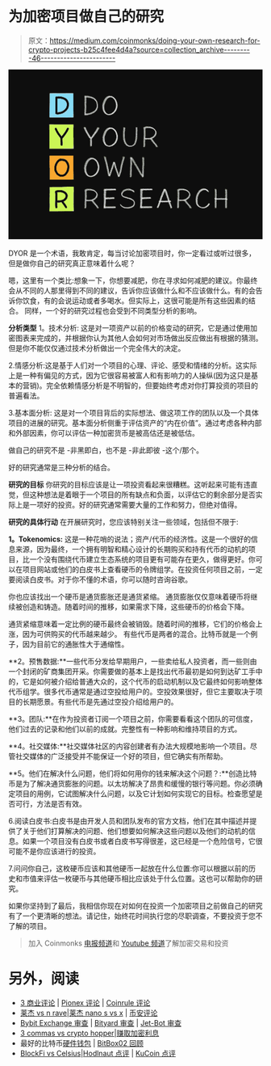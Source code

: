 # 为加密项目做自己的研究

> 原文：<https://medium.com/coinmonks/doing-your-own-research-for-crypto-projects-b25c4fee4d4a?source=collection_archive---------46----------------------->

![](img/c77eb5b86a078e563bca63d7a5a82132.png)

DYOR 是一个术语，我敢肯定，每当讨论加密项目时，你一定看过或听过很多，但是做你自己的研究真正意味着什么呢？

嗯，这里有一个类比:想象一下，你想要减肥，你在寻求如何减肥的建议。你最终会从不同的人那里得到不同的建议，告诉你应该做什么和不应该做什么。有的会告诉你饮食，有的会说运动或者多喝水。但实际上，这很可能是所有这些因素的结合。
同样，一个好的研究过程也会受到不同类型分析的影响。

**分析类型** 
1。技术分析:
这是对一项资产以前的价格变动的研究，它是通过使用加密图表来完成的，并根据你认为其他人会如何对市场做出反应做出有根据的猜测。但是你不能仅仅通过技术分析做出一个完全伟大的决定。

2.情感分析:这是基于人们对一个项目的心理、评论、感受和情绪的分析。这实际上是一种有偏见的方式，因为它很容易被富人和有影响力的人操纵(因为这只是基本的营销)。完全依赖情感分析是不明智的，但要始终考虑对你打算投资的项目的普遍看法。

3.基本面分析:
这是对一个项目背后的实际想法、做这项工作的团队以及一个具体项目的进展的研究。基本面分析侧重于评估资产的“内在价值”。通过考虑各种内部和外部因素，你可以评估一种加密货币是被高估还是被低估。

做自己的研究不是
-非黑即白，也不是
-非此即彼
-这个/那个。

好的研究通常是三种分析的结合。

**研究的目标** 
你研究的目标应该是让一项投资看起来很糟糕。这听起来可能有违直觉，但这种想法是着眼于一个项目的所有缺点和负面，以评估它的剩余部分是否实际上是一项好的投资。好的研究通常需要大量的工作和努力，但绝对值得。

**研究的具体行动** 在开展研究时，您应该特别关注一些领域，包括但不限于:

**1。Tokenomics:** 这是一种花哨的说法；资产/代币的经济性。这是一个很好的信息来源，因为最终，一个拥有明智和精心设计的长期购买和持有代币的动机的项目，比一个没有围绕代币建立生态系统的项目更有可能存在更久，做得更好。你可以在项目网站或他们的白皮书上查看硬币的令牌组学。在投资任何项目之前，一定要阅读白皮书。对于你不懂的术语，你可以随时咨询谷歌。

你也应该找出一个硬币是通货膨胀还是通货紧缩。
通货膨胀仅仅意味着硬币将继续被创造和铸造。随着时间的推移，如果需求下降，这些硬币的价格会下降。

通货紧缩意味着一定比例的硬币最终会被销毁。随着时间的推移，它们的价格会上涨，因为可供购买的代币越来越少。
有些代币是两者的混合。比特币就是一个例子，因为目前它的通胀性大于通缩性。

**2。预售数据:**一些代币分发给早期用户，一些卖给私人投资者，而一些则由一个封闭的矿商集团开采。你需要做的基本上是找出代币最初是如何到达矿工手中的，它是如何被介绍给普通大众的，这个代币的启动机制以及它最终如何影响整体代币组学。很多代币通常是通过空投给用户的。空投效果很好，但它主要取决于项目的长期愿景。有些代币是先通过空投介绍给用户的。

**3。团队:**在作为投资者订阅一个项目之前，你需要看看这个团队的可信度，他们过去的记录和他们以前的成就。完整性有一种影响和维持项目的方式。

**4。社交媒体:**社交媒体社区的内容创建者有办法大规模地影响一个项目。尽管社交媒体的广泛接受并不能保证一个好的项目，但它确实有所帮助。

**5。他们在解决什么问题，他们将如何用你的钱来解决这个问题？:**创造比特币是为了解决通货膨胀的问题。以太坊解决了昂贵和缓慢的银行等问题。你必须确定项目的用例，它试图解决什么问题，以及它计划如何实现它的目标。检查愿望是否可行，方法是否有效。

6.阅读白皮书:白皮书是由开发人员和团队发布的官方文档，他们在其中描述并提供了关于他们打算解决的问题、他们想要如何解决这些问题以及他们的动机的信息。如果一个项目没有白皮书或者白皮书写得很差，这已经是一个危险信号，它很可能不是你应该进行的投资。

7.问问你自己，这枚硬币应该和其他硬币一起放在什么位置:你可以根据以前的历史和市值来评估一枚硬币与其他硬币相比应该处于什么位置。这也可以帮助你的研究。

如果你坚持到了最后，我相信你现在对如何在投资一个加密项目之前做自己的研究有了一个更清晰的想法。请记住，始终花时间执行您的尽职调查，不要投资于您不了解的项目。

> 加入 Coinmonks [电报频道](https://t.me/coincodecap)和 [Youtube 频道](https://www.youtube.com/c/coinmonks/videos)了解加密交易和投资

# 另外，阅读

*   [3 商业评论](/coinmonks/3commas-review-an-excellent-crypto-trading-bot-2020-1313a58bec92) | [Pionex 评论](https://coincodecap.com/pionex-review-exchange-with-crypto-trading-bot) | [Coinrule 评论](/coinmonks/coinrule-review-2021-a-beginner-friendly-crypto-trading-bot-daf0504848ba)
*   [莱杰 vs n rave](/coinmonks/ledger-vs-ngrave-zero-7e40f0c1d694)|[莱杰 nano s vs x](/coinmonks/ledger-nano-s-vs-x-battery-hardware-price-storage-59a6663fe3b0) | [币安评论](/coinmonks/binance-review-ee10d3bf3b6e)
*   [Bybit Exchange 审查](/coinmonks/bybit-exchange-review-dbd570019b71) | [Bityard 审查](https://coincodecap.com/bityard-reivew) | [Jet-Bot 审查](https://coincodecap.com/jet-bot-review)
*   [3 commas vs crypto hopper](/coinmonks/3commas-vs-pionex-vs-cryptohopper-best-crypto-bot-6a98d2baa203)|[赚取加密利息](/coinmonks/earn-crypto-interest-b10b810fdda3)
*   最好的比特币[硬件钱包](/coinmonks/hardware-wallets-dfa1211730c6) | [BitBox02 回顾](/coinmonks/bitbox02-review-your-swiss-bitcoin-hardware-wallet-c36c88fff29)
*   [BlockFi vs Celsius](/coinmonks/blockfi-vs-celsius-vs-hodlnaut-8a1cc8c26630)|[Hodlnaut 点评](/coinmonks/hodlnaut-review-best-way-to-hodl-is-to-earn-interest-on-your-bitcoin-6658a8c19edf) | [KuCoin 点评](https://coincodecap.com/kucoin-review)